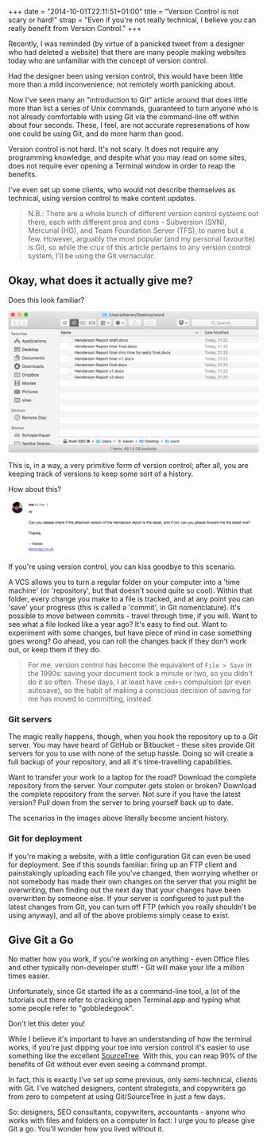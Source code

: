 +++
date = "2014-10-01T22:11:51+01:00"
title = "Version Control is not scary or hard!"
strap = "Even if you're not really technical, I believe you can really benefit from Version Control."
+++

Recently, I was reminded (by virtue of a panicked tweet from a designer who had deleted a website) that there are many people making websites today who are unfamiliar with the concept of version control.

Had the designer been using version control, this would have been little more than a mild inconvenience; not remotely worth panicking about.

Now I've seen many an "introduction to Git" article around that does little more than list a series of Unix commands, guaranteed to turn anyone who is not already comfortable with using Git via the command-line off within about four seconds. These, I feel, are not accurate represenations of how one could be using Git, and do more harm than good.

Version control is not hard. It's not scary. It does not require any programming knowledge, and despite what you may read on some sites, does not require ever opening a Terminal window in order to reap the benefits.

I've even set up some clients, who would not describe themselves as technical, using version control to make content updates.

> N.B.: There are a whole bunch of different version control systems out there, each with different pros and cons - Subversion (SVN), Mercurial (HG), and Team Foundation Server (TFS), to name but a few. However, arguably the most popular (and my personal favourite) is Git, so while the crux of this article pertains to any version control system, I'll be using the Git vernacular.

## Okay, what does it actually give me?

Does this look familiar?

![image](henderson-report.png "A folder structure containing several .docx files all named the same with different version numbers")

This is, in a way, a very primitive form of version control; after all, you are keeping track of versions to keep some sort of a history.

How about this?

![email](henderson-email.png "An email asking if the attached document is the latest one and if not can they send the updates")

If you're using version control, you can kiss goodbye to this scenario.

A VCS allows you to turn a regular folder on your computer into a 'time machine' (or 'repository', but that doesn't sound quite so cool). Within that folder, every change you make to a file is tracked, and at any point you can 'save' your progress (this is called a 'commit', in Git nomenclature). It's possible to move between commits - travel through time, if you will. Want to see what a file looked like a year ago? It's easy to find out. Want to experiment with some changes, but have piece of mind in case something goes wrong? Go ahead, you can roll the changes back if they don't work out, or keep them if they do.

> For me, version control has become the equivalent of `File > Save` in the 1990s: saving your document took a minute or two, so you didn't do it so often. These days, I at least have `cmd+s` compulsion (or even autosave), so the habit of making a conscious decision of saving for me has moved to committing, instead.

### Git servers

The magic really happens, though, when you hook the repository up to a Git server. You may have heard of GitHub or Bitbucket - these sites provide Git servers for you to use with none of the setup hassle. Doing so will create a full backup of your repository, and all it's time-travelling capabilities.

Want to transfer your work to a laptop for the road? Download the complete repository from the server. Your computer gets stolen or broken? Download the complete repository from the server. Not sure if you have the latest version? Pull down from the server to bring yourself back up to date.

The scenarios in the images above literally become ancient history.

### Git for deployment

If you're making a website, with a little configuration Git can even be used for deployment. See if this sounds familiar: firing up an FTP client and painstakingly uploading each file you've changed, then worrying whether or not somebody has made their own changes on the server that you might be overwriting, then finding out the next day that your changes have been overwritten by someone else. If your server is configured to just pull the latest changes from Git, you can turn off FTP (which you really shouldn't be using anyway), and all of the above problems simply cease to exist.

## Give Git a Go

No matter how you work, if you're working on anything - even Office files and other typically non-developer stuff! - Git will make your life a million times easier.

Unfortunately, since Git started life as a command-line tool, a lot of the tutorials out there refer to cracking open Terminal.app and typing what some people refer to "gobbledegook".

Don't let this deter you!

While I believe it's important to have an understanding of how the terminal works, if you're just dipping your toe into version control it's easier to use something like the excellent [SourceTree](http://sourcetree.com). With this, you can reap 90% of the benefits of Git without ever even seeing a command prompt.

In fact, this is exactly I've set up some previous, only semi-technical, clients with Git. I've watched designers, content strategists, and copywriters go from zero to competent at using Git/SourceTree in just a few days.

So: designers, SEO consultants, copywriters, accountants - anyone who works with files and folders on a computer in fact: I urge you to please give Git a go. You'll wonder how you lived without it.

